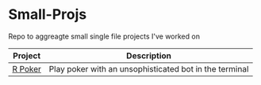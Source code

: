 # Small-Projs

Repo to aggreagte small single file projects I've worked on


| Project        | Description    
| ------------- |:-------------:| 
| [R Poker](https://github.com/zacharskim/Small-Projs/blob/main/Poker.R)   | Play poker with an unsophisticated bot in the terminal | 
